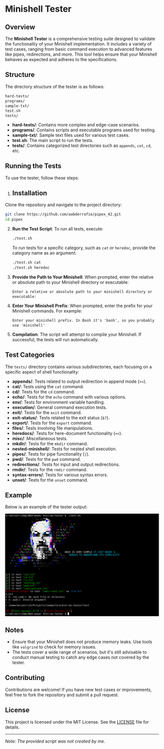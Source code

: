 
# Minishell Tester

## Overview

The **Minishell Tester** is a comprehensive testing suite designed to validate the functionality of your Minishell implementation. It includes a variety of test cases, ranging from basic command execution to advanced features like pipes, redirections, and more. This tool helps ensure that your Minishell behaves as expected and adheres to the specifications.

## Structure

The directory structure of the tester is as follows:

```
hard-tests/
programs/
sample-txt/
test.sh
tests/
```

- **hard-tests/**: Contains more complex and edge-case scenarios.
- **programs/**: Contains scripts and executable programs used for testing.
- **sample-txt/**: Sample text files used for various test cases.
- **test.sh**: The main script to run the tests.
- **tests/**: Contains categorized test directories such as `appends`, `cat`, `cd`, etc.

## Running the Tests

To use the tester, follow these steps:

1. ## Installation
Clone the repository and navigate to the project directory:

```sh
git clone https://github.com/aabderrafie/pipex_42.git
cd pipex
```

2. **Run the Test Script**:
   To run all tests, execute:
   ```sh
   ./test.sh
   ```
   To run tests for a specific category, such as `cat` or `heredoc`, provide the category name as an argument:
   ```sh
   ./test.sh cat
   ./test.sh heredoc
   ```

3. **Provide the Path to Your Minishell**:
   When prompted, enter the relative or absolute path to your Minishell directory or executable:
   ```
   Enter a relative or absolute path to your minishell directory or executable:
   ```

4. **Enter Your Minishell Prefix**:
   When prompted, enter the prefix for your Minishell commands. For example:
   ```
   Enter your minishell prefix. In Bash it's 'bash', so you probably use 'minishell'
   ```

5. **Compilation**:
   The script will attempt to compile your Minishell. If successful, the tests will run automatically.

## Test Categories

The `tests/` directory contains various subdirectories, each focusing on a specific aspect of shell functionality:

- **appends/**: Tests related to output redirection in append mode (`>>`).
- **cat/**: Tests using the `cat` command.
- **cd/**: Tests for the `cd` command.
- **echo/**: Tests for the `echo` command with various options.
- **env/**: Tests for environment variable handling.
- **execution/**: General command execution tests.
- **exit/**: Tests for the `exit` command.
- **exit-status/**: Tests related to the exit status (`$?`).
- **export/**: Tests for the `export` command.
- **files/**: Tests involving file manipulations.
- **heredocs/**: Tests for here-document functionality (`<<`).
- **misc/**: Miscellaneous tests.
- **mkdir/**: Tests for the `mkdir` command.
- **nested-minishell/**: Tests for nested shell execution.
- **pipes/**: Tests for pipe functionality (`|`).
- **pwd/**: Tests for the `pwd` command.
- **redirections/**: Tests for input and output redirections.
- **rmdir/**: Tests for the `rmdir` command.
- **syntax-errors/**: Tests for various syntax errors.
- **unset/**: Tests for the `unset` command.

## Example

Below is an example of the tester output:

![Example Output](example.png)

## Notes

- Ensure that your Minishell does not produce memory leaks. Use tools like `valgrind` to check for memory issues.
- The tests cover a wide range of scenarios, but it's still advisable to conduct manual testing to catch any edge cases not covered by the tester.

## Contributing

Contributions are welcome! If you have new test cases or improvements, feel free to fork the repository and submit a pull request.

## License

This project is licensed under the MIT License. See the [LICENSE](LICENSE) file for details.

---

*Note: The provided script was not created by me.*
